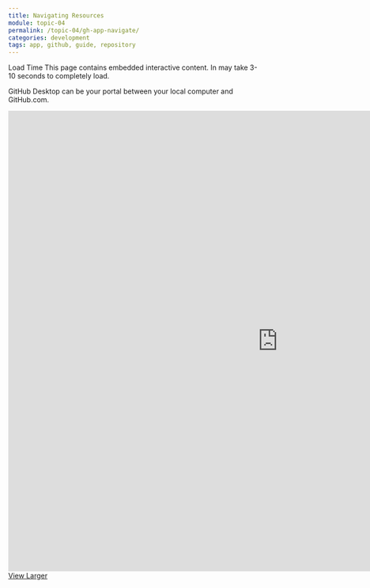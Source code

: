 ```yaml
---
title: Navigating Resources
module: topic-04
permalink: /topic-04/gh-app-navigate/
categories: development
tags: app, github, guide, repository
---
```


<div class="divider-heading"></div>


<span class="label label-warning">Load Time</span> This page contains embedded interactive content. In may take 3-10 seconds to completely load.

GitHub Desktop can be your portal between your local computer and GitHub.com.

<iframe src="https://h5p.org/h5p/embed/431900" width="1090" height="930" frameborder="0" allowfullscreen="allowfullscreen"></iframe>
<a href="https://h5p.org/node/431900" class="btn btn-default btn-xs" target="_blank">View Larger</a>
